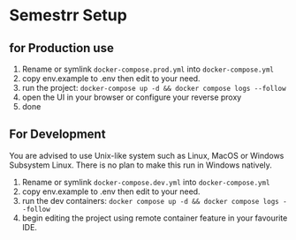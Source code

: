 # Semestrr Setup

## for Production use

1. Rename or symlink `docker-compose.prod.yml` into `docker-compose.yml`
2. copy env.example to .env then edit to your need.
3. run the project: `docker-compose up -d && docker compose logs --follow`
4. open the UI in your browser or configure your reverse proxy
5. done

## For Development

You are advised to use Unix-like system such as Linux, MacOS or Windows Subsystem Linux.
There is no plan to make this run in Windows natively.

1. Rename or symlink `docker-compose.dev.yml` into `docker-compose.yml`
2. copy env.example to .env then edit to your need.
3. run the dev containers: `docker compose up -d && docker compose logs --follow`
4. begin editing the project using remote container feature in your favourite IDE.
